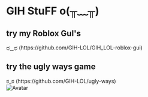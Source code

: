 # GIH StuFF o(╥﹏╥)

<body>
<div>
<h2>try my Roblox GuI's</h2>ಥ‿ಥ
   (https://github.com/GIH-LOL/GIH_LOL-roblox-gui)
</div>

<div>
<h2>try the ugly ways game</h2>ಠ_ಠ	
   (https://github.com/GIH-LOL/ugly-ways)
</div>
<img src="https://cdn.discordapp.com/attachments/767055759389098034/1284547331722706945/e1118f4f-5e8a-4634-999e-e9bfe9a5bbf1.png?ex=66e7076d&is=66e5b5ed&hm=eed3e867f4bbf1b986ab759d34bd1f2fac47e24d00933e098135505c5e7d0f33&" alt="Avatar">
</body>










